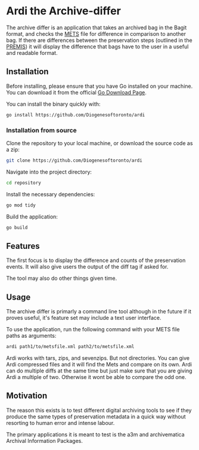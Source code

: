 # Ardi the Archive-differ

The archive differ is an application that takes an archived bag in the Bagit
format, and checks the [METS](https://www.loc.gov/standards/mets/) file for difference in comparison to another bag.
If there are differences between the preservation steps (outlined in the [PREMIS](https://www.loc.gov/standards/premis/)) it will display the difference that bags have to
the user in a useful and readable format.

## Installation

Before installing, please ensure that you have Go installed on
your machine. You can download it from the official [Go Download
Page](https://golang.org/dl/).

You can install the binary quickly with:

```sh
go install https://github.com/Diogenesoftoronto/ardi
```

### Installation from source

Clone the repository to your local machine, or download the source code as a zip:
```sh
git clone https://github.com/Diogenesoftoronto/ardi
```
Navigate into the project directory:

```sh
cd repository
```

Install the necessary dependencies:

```sh
go mod tidy
```

Build the application:

```sh
go build
```

## Features

The first focus is to display the difference and counts of the preservation
events.  It will also give users the output of the diff tag if asked for.

The tool may also do other things given time.

## Usage

The archive differ is primarly a command line tool although in the future
if it proves useful, it's feature set may include a text user interface.

To use the application, run the following command with your METS file paths
as arguments:

```sh
ardi path1/to/metsfile.xml path2/to/metsfile.xml
```

Ardi works with tars, zips, and sevenzips. But not directories. You can give
Ardi compressed files and it will find the Mets and compare on its own.
Ardi can do multiple diffs at the same time but just make sure that you
are giving Ardi a multiple of two. Otherwise it wont be able to compare the
odd one.

## Motivation 

The reason this exists is to test different digital archiving
tools to see if they produce the same types of preservation metadata in a
quick way without resorting to human error and intense labour.

The primary applications it is meant to test is the a3m and archivematica
Archival Information Packages.
